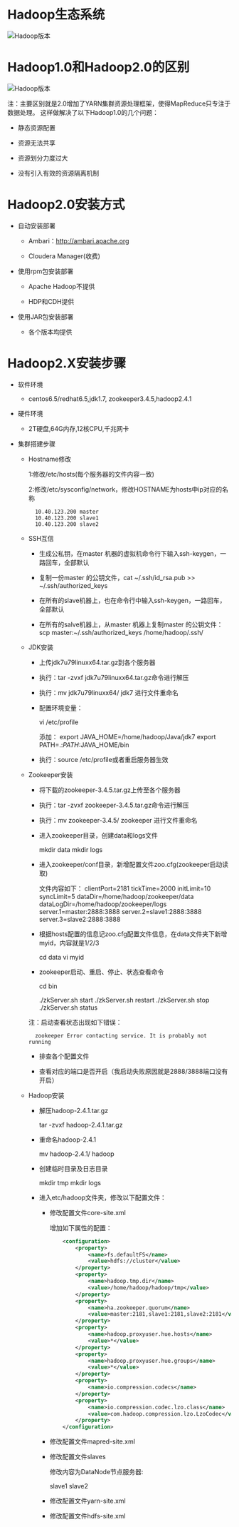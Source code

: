 # Hadoop生态系统

 ![Hadoop版本](https://github.com/ItManHarry/BigData/blob/master/document/hadoop2.0/framework.jpg)

# Hadoop1.0和Hadoop2.0的区别

 ![Hadoop版本](https://github.com/ItManHarry/BigData/blob/master/document/hadoop2.0/differents.jpg)
 
 注：主要区别就是2.0增加了YARN集群资源处理框架，使得MapReduce只专注于数据处理。
 这样做解决了以下Hadoop1.0的几个问题：

 - 静态资源配置
 
 - 资源无法共享
 
 - 资源划分力度过大
 
 - 没有引入有效的资源隔离机制
 
# Hadoop2.0安装方式

- 自动安装部署

	- Ambari：http://ambari.apache.org
	
	- Cloudera Manager(收费)
	
- 使用rpm包安装部署

	- Apache Hadoop不提供
	
	- HDP和CDH提供
	
- 使用JAR包安装部署

	- 各个版本均提供

# Hadoop2.X安装步骤

- 软件环境

	- centos6.5/redhat6.5,jdk1.7, zookeeper3.4.5,hadoop2.4.1
	
- 硬件环境

	- 2T硬盘,64G内存,12核CPU,千兆网卡
	
- 集群搭建步骤

	- Hostname修改
	
		1:修改/etc/hosts(每个服务器的文件内容一致)
		
		2:修改/etc/sysconfig/network，修改HOSTNAME为hosts中ip对应的名称
		
			10.40.123.200 master			
			10.40.123.200 slave1
			10.40.123.200 slave2
	
	- SSH互信
		
		- 生成公私钥，在master 机器的虚拟机命令行下输入ssh-keygen，一路回车，全部默认
		
		- 复制一份master 的公钥文件，cat ~/.ssh/id_rsa.pub >> ~/.ssh/authorized_keys
		
		- 在所有的slave机器上，也在命令行中输入ssh-keygen，一路回车，全部默认
		
		- 在所有的salve机器上，从master 机器上复制master 的公钥文件：scp master:~/.ssh/authorized_keys /home/hadoop/.ssh/
	
	- JDK安装
	
		- 上传jdk7u79linuxx64.tar.gz到各个服务器
		 
		- 执行：tar -zvxf jdk7u79linuxx64.tar.gz命令进行解压
		
		- 执行：mv jdk7u79linuxx64/ jdk7 进行文件重命名
		
		- 配置环境变量：
		
			vi /etc/profile
			
			添加：
				export JAVA_HOME=/home/hadoop/Java/jdk7
				export PATH=.:$PATH:$JAVA_HOME/bin
				
		- 执行：source /etc/profile或者重启服务器生效
		
	
	- Zookeeper安装
	
		- 将下载的zookeeper-3.4.5.tar.gz上传至各个服务器
		
		- 执行：tar -zvxf zookeeper-3.4.5.tar.gz命令进行解压
		
		- 执行：mv zookeeper-3.4.5/ zookeeper 进行文件重命名
		
		- 进入zookeeper目录，创建data和logs文件
		
			mkdir data
			mkdir logs
		- 进入zookeeper/conf目录，新增配置文件zoo.cfg(zookeeper启动读取)
		
			文件内容如下：
			clientPort=2181
			tickTime=2000
			initLimit=10
			syncLimit=5
			dataDir=/home/hadoop/zookeeper/data
			dataLogDir=/home/hadoop/zookeeper/logs
			server.1=master:2888:3888
			server.2=slave1:2888:3888
			server.3=slave2:2888:3888
		- 根据hosts配置的信息记zoo.cfg配置文件信息，在data文件夹下新增myid，内容就是1/2/3
		
			cd data
			vi myid
			
		- zookeeper启动、重启、停止、状态查看命令
		
			cd bin
			
			./zkServer.sh start
			./zkServer.sh restart
			./zkServer.sh stop
			./zkServer.sh status
		
		注：启动查看状态出现如下错误：
		
			zookeeper Error contacting service. It is probably not running
			
		- 排查各个配置文件
		
		- 查看对应的端口是否开启（我启动失败原因就是2888/3888端口没有开启）
	
	- Hadoop安装
	
		- 解压hadoop-2.4.1.tar.gz
		
			tar -zvxf hadoop-2.4.1.tar.gz
			
		- 重命名hadoop-2.4.1
		
			mv hadoop-2.4.1/ hadoop
		
		- 创建临时目录及日志目录
		
			mkdir tmp
			mkdir logs
		
		- 进入etc/hadoop文件夹，修改以下配置文件：
		
			- 修改配置文件core-site.xml
			
				增加如下属性的配置：
				
				```xml
					<configuration>
						<property>
							<name>fs.defaultFS</name>
							<value>hdfs://cluster</value>
						</property>
						<property>
							<name>hadoop.tmp.dir</name>
							<value>/home/hadoop/hadoop/tmp</value>
						</property>
						<property>
							<name>ha.zookeeper.quorum</name>
							<value>master:2181,slave1:2181,slave2:2181</value>
						</property>
						<property>
							<name>hadoop.proxyuser.hue.hosts</name>
							<value>*</value>
						</property>
						<property>
							<name>hadoop.proxyuser.hue.groups</name>
							<value>*</value>
						</property>
						<property>
							<name>io.compression.codecs</name>							<value>org.apache.hadoop.io.compress.GzipCodec,org.apache.hadoop.io.compress.DefaultCodec,org.apache.hadoop.io.compression.lzo.LzoCodec,org.apache.hadoop.io.compress.BZip2Codec</value>
						</property>
						<property>
							<name>io.compression.codec.lzo.class</name>
							<value>com.hadoop.compression.lzo.LzoCodec</value>
						</property>
					</configuration>
				```
		
			- 修改配置文件mapred-site.xml
		
			- 修改配置文件slaves
			
				修改内容为DataNode节点服务器:
				
				slave1
				slave2
			
			- 修改配置文件yarn-site.xml
			
			- 修改配置文件hdfs-site.xml
			
			